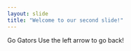 ```yaml
---
layout: slide
title: "Welcome to our second slide!"
---
```

Go Gators
Use the left arrow to go back!

